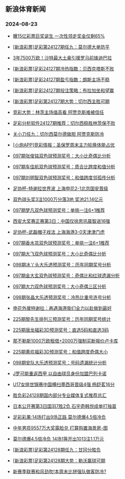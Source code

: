 ## 新浪体育新闻 
### 2024-08-23

+ [曝15亿彩票巨奖诞生 一次性领走奖金仅剩65%](https://sports.sina.com.cn/l/2024-08-22/doc-incknhzk1958370.shtml)

+ [[新浪彩票]足彩第24127期任九：莫尔德大单防平](https://sports.sina.com.cn/l/2024-08-22/doc-incknhzs3962875.shtml)

+ [3年7500万欧！沙特最大土豪引援罗马前锋迪巴拉](https://sports.sina.com.cn/g/seriea/2024-08-22/doc-inckntrq0589212.shtml)

+ [[新浪彩票]足彩24127期冷热指数：贝西克塔斯不败](https://sports.sina.com.cn/l/2024-08-22/doc-incknhzk1964779.shtml)

+ [[新浪彩票]足彩24127期盈亏指数：朗斯主场不稳](https://sports.sina.com.cn/l/2024-08-22/doc-incknhzm8729056.shtml)

+ [[新浪彩票]足彩24127期投注策略：布拉加坐和望赢](https://sports.sina.com.cn/l/2024-08-22/doc-incknhzm8729467.shtml)

+ [[新浪彩票]足彩第24127期大势：切尔西主胜可期](https://sports.sina.com.cn/l/2024-08-22/doc-incknhzu0739408.shtml)

+ [竞彩大势：林茨主场值高看 阿贾克斯难被信任](https://sports.sina.com.cn/l/2024-08-22/doc-incknhzm8731072.shtml)

+ [足彩分析软件24127期推荐：切尔西稳胜林茨保不败](https://sports.sina.com.cn/l/2024-08-22/doc-incknhzm8730408.shtml)

+ [关小刀任九：切尔西莫尔德做胆 阿贾克斯防冷](https://sports.sina.com.cn/l/2024-08-22/doc-inckpkpk2210153.shtml)

+ [[小炮APP]竞彩情报：圣保罗周末主力轮换体能占优](https://sports.sina.com.cn/l/2024-08-22/doc-incknpiq3899770.shtml)

+ [097期张俊铭双色球预测奖号：大小比奇偶比分析](https://sports.sina.com.cn/l/2024-08-22/doc-inckntre1793943.shtml)

+ [097期车佳航双色球预测奖号：质合比跨度和值分析](https://sports.sina.com.cn/l/2024-08-22/doc-inckntre1793460.shtml)

+ [097期刘明智双色球预测奖号：和值跨度邻孤传分析](https://sports.sina.com.cn/l/2024-08-22/doc-inckntrf8559253.shtml)

+ [足协杯-特谢拉世界波 上海申花2-1北京国安晋级](https://sports.sina.com.cn/china/cfacup/2024-08-22/doc-inckpvce2015298.shtml)

+ [双色球头奖3注1000万分落3地 奖池21.14亿元](https://sports.sina.com.cn/l/2024-08-22/doc-inckpqva3514513.shtml)

+ [097期梦凡双色球预测奖号：单挑一注6+1推荐](https://sports.sina.com.cn/l/2024-08-22/doc-inckntrn3798087.shtml)

+ [西安大奖赛正赛第3日：中国仅徐思巩晨智进16强](https://sports.sina.com.cn/others/snooker/2024-08-22/doc-inckmscy4236606.shtml)

+ [足协杯-武磊帽子戏法 上海海港3-0天津津门虎](https://sports.sina.com.cn/china/cfacup/2024-08-22/doc-inckpvay3386250.shtml)

+ [097期香水芸双色球预测奖号：单挑一注6+1推荐](https://sports.sina.com.cn/l/2024-08-22/doc-inckntrq0578049.shtml)

+ [097期大飞双色球预测奖号：大小比奇偶比分析](https://sports.sina.com.cn/l/2024-08-22/doc-inckntrn3797459.shtml)

+ [098期冰丫头大乐透预测奖号：历年同期奖号分析](https://sports.sina.com.cn/l/2024-08-22/doc-incknxxn0497809.shtml)

+ [097期金大玄双色球预测奖号：奇偶比和红球遗漏分析](https://sports.sina.com.cn/l/2024-08-22/doc-inckntre1795610.shtml)

+ [097期大力双色球预测奖号：大小奇偶三区分析](https://sports.sina.com.cn/l/2024-08-22/doc-inckntrq0574862.shtml)

+ [098期张晶大乐透预测奖号：冷热比重号连号分析](https://sports.sina.com.cn/l/2024-08-22/doc-incknxxk3720137.shtml)

+ [申花外援特谢拉：再遇海港我们全力以赴做到最好](https://sports.sina.com.cn/china/j/2024-08-22/doc-inckpvce2023309.shtml)

+ [225期黎先生排列三预测奖号：历年同期奖号统计](https://sports.sina.com.cn/l/2024-08-22/doc-inckpefn2296271.shtml)

+ [225期唐龙福彩3D预测奖号：直选5码和直选3码](https://sports.sina.com.cn/l/2024-08-22/doc-inckpefp9046323.shtml)

+ [那不勒斯1000万欧租借+2000万强制买断报价卢卡库](https://sports.sina.com.cn/g/pl/2024-08-22/doc-inckpefn2299920.shtml)

+ [225期黄欢福彩3D预测奖号：和值跨度奇偶大小](https://sports.sina.com.cn/l/2024-08-22/doc-inckpefp9043770.shtml)

+ [098期安队大乐透预测奖号：号码遗漏统计分析](https://sports.sina.com.cn/l/2024-08-22/doc-incknxxa1703622.shtml)

+ [J罗可能重返西甲 以自由球员身份加盟巴列卡诺](https://sports.sina.com.cn/g/laliga/2024-08-22/doc-inckpkpk2184805.shtml)

+ [U17女排世锦赛中国横扫墨西哥晋级4强 杨舒茗16分](https://sports.sina.com.cn/others/volleyball/2024-08-23/doc-inckpzma1937984.shtml)

+ [胜负彩24128期国内部分专业媒体复式推荐总汇](https://sports.sina.com.cn/l/2024-08-22/doc-inckntrf8542934.shtml)

+ [日本公开赛第3日国羽7胜2负 石宇奇韩悦成单打独苗](https://sports.sina.com.cn/others/badmin/2024-08-22/doc-inckpkph0323296.shtml)

+ [足彩彩果:14场打出9场正路 莫尔德爆4.5倍冷负](https://sports.sina.com.cn/l/2024-08-23/doc-inckqshv8373807.shtml)

+ [中年男揽9557万大奖露脸兑 打算购置海景房-图](https://sports.sina.com.cn/l/2024-08-23/doc-inckqshq3022679.shtml)

+ [莫尔德爆4.5倍冷负 14场1等开出1013注1.1万元](https://sports.sina.com.cn/l/2024-08-23/doc-inckqshv8373807.shtml)

+ [[新浪彩票]足彩第24128期任九：甘冈分胜负](https://sports.sina.com.cn/l/2024-08-23/doc-inckqshq3032068.shtml)

+ [[新浪彩票]足彩第24128期大势：勒沃赢球可期](https://sports.sina.com.cn/l/2024-08-23/doc-inckqshv8374868.shtml)

+ [新赛季联赛和风劲吹!本周末比拼强队做客防冷?](https://sports.sina.com.cn/l/2024-08-23/doc-inckqshr9801182.shtml)

